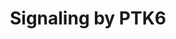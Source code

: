 ---
annotations:
- id: PW:0001193
  parent: signaling pathway
  type: Pathway Ontology
  value: kinase mediated signaling pathway
authors:
- ReactomeTeam
- DeSl
- Marvin M2
description: PTK6 (BRK) is an oncogenic non-receptor tyrosine kinase that functions
  downstream of ERBB2 (HER2) (Xiang et al. 2008, Peng et al. 2015) and other receptor
  tyrosine kinases, such as EGFR (Kamalati et al. 1996) and MET (Castro and Lange
  2010). Since ERBB2 forms heterodimers with EGFR and since MET can heterodimerize
  with both ERBB2 and EGFR (Tanizaki et al. 2011), it is not clear if MET and EGFR
  activate PTK6 directly or act through ERBB2. Levels of PTK6 increase under hypoxic
  conditions (Regan Anderson et al. 2013, Pires et al. 2014). The kinase activity
  of PTK6 is negatively regulated by PTPN1 phosphatase (Fan et al. 2013) and SRMS
  kinase (Fan et al. 2015), as well as the STAT3 target SOCS3 (Gao et al. 2012).<p>PTK6
  activates STAT3-mediated transcription (Ikeda et al. 2009, Ikeda et al. 2010) and
  may also activate STAT5-mediated transcription (Ikeda et al. 2011). PTK6 promotes
  cell motility and migration by regulating the activity of RHO GTPases RAC1 (Chen
  et al. 2004) and RHOA (Shen et al. 2008), and possibly by affecting motility-related
  kinesins (Lukong and Richard 2008). PTK6 crosstalks with AKT1 (Zhang et al. 2005,
  Zheng et al. 2010) and RAS signaling cascades (Shen et al. 2008, Ono et al. 2014)
  and may be involved in MAPK7 (ERK5) activation (Ostrander et al. 2007, Zheng et
  al. 2012). PTK6 enhances EGFR signaling by inhibiting EGFR down-regulation (Kang
  et al. 2010, Li et al. 2012, Kang and Lee 2013). PTK6 may also enhance signaling
  by IGF1R (Fan et al. 2013) and ERBB3 (Kamalati et al. 2000).<p>PTK6 promotes cell
  cycle progression by phosphorylating and inactivating CDK inhibitor CDKN1B (p27)
  (Patel et al. 2015).<p>PTK6 activity is upregulated in osteopontin (OPN or SPP1)-mediated
  signaling, leading to increased VEGF expression via PTK6/NF-kappaB/ATF4 signaling
  path. PTK6 may therefore play a role in VEGF-dependent tumor angiogenesis (Chakraborty
  et al. 2008).<p>PTK6 binds and phosphorylates several nuclear RNA-binding proteins,
  including SAM68 family members (KHDRSB1, KHDRSB2 and KHDRSB3) (Derry et al. 2000,
  Haegebarth et al. 2004, Lukong et al. 2005) and SFPQ (PSF) (Lukong et al. 2009).
  The biological role of PTK6 in RNA processing is not known.<p>For a review of PTK6
  function, please refer to Goel and Lukong 2015.   View original pathway at [http://www.reactome.org/PathwayBrowser/#DIAGRAM=8848021
  Reactome].
last-edited: 2021-01-25
organisms:
- Homo sapiens
redirect_from:
- /index.php/Pathway:WP4437
- /instance/WP4437
revision: null
schema-jsonld:
- '@context': https://schema.org/
  '@id': https://wikipathways.github.io/pathways/WP4437.html
  '@type': Dataset
  creator:
    '@type': Organization
    name: WikiPathways
  description: PTK6 (BRK) is an oncogenic non-receptor tyrosine kinase that functions
    downstream of ERBB2 (HER2) (Xiang et al. 2008, Peng et al. 2015) and other receptor
    tyrosine kinases, such as EGFR (Kamalati et al. 1996) and MET (Castro and Lange
    2010). Since ERBB2 forms heterodimers with EGFR and since MET can heterodimerize
    with both ERBB2 and EGFR (Tanizaki et al. 2011), it is not clear if MET and EGFR
    activate PTK6 directly or act through ERBB2. Levels of PTK6 increase under hypoxic
    conditions (Regan Anderson et al. 2013, Pires et al. 2014). The kinase activity
    of PTK6 is negatively regulated by PTPN1 phosphatase (Fan et al. 2013) and SRMS
    kinase (Fan et al. 2015), as well as the STAT3 target SOCS3 (Gao et al. 2012).<p>PTK6
    activates STAT3-mediated transcription (Ikeda et al. 2009, Ikeda et al. 2010)
    and may also activate STAT5-mediated transcription (Ikeda et al. 2011). PTK6 promotes
    cell motility and migration by regulating the activity of RHO GTPases RAC1 (Chen
    et al. 2004) and RHOA (Shen et al. 2008), and possibly by affecting motility-related
    kinesins (Lukong and Richard 2008). PTK6 crosstalks with AKT1 (Zhang et al. 2005,
    Zheng et al. 2010) and RAS signaling cascades (Shen et al. 2008, Ono et al. 2014)
    and may be involved in MAPK7 (ERK5) activation (Ostrander et al. 2007, Zheng et
    al. 2012). PTK6 enhances EGFR signaling by inhibiting EGFR down-regulation (Kang
    et al. 2010, Li et al. 2012, Kang and Lee 2013). PTK6 may also enhance signaling
    by IGF1R (Fan et al. 2013) and ERBB3 (Kamalati et al. 2000).<p>PTK6 promotes cell
    cycle progression by phosphorylating and inactivating CDK inhibitor CDKN1B (p27)
    (Patel et al. 2015).<p>PTK6 activity is upregulated in osteopontin (OPN or SPP1)-mediated
    signaling, leading to increased VEGF expression via PTK6/NF-kappaB/ATF4 signaling
    path. PTK6 may therefore play a role in VEGF-dependent tumor angiogenesis (Chakraborty
    et al. 2008).<p>PTK6 binds and phosphorylates several nuclear RNA-binding proteins,
    including SAM68 family members (KHDRSB1, KHDRSB2 and KHDRSB3) (Derry et al. 2000,
    Haegebarth et al. 2004, Lukong et al. 2005) and SFPQ (PSF) (Lukong et al. 2009).
    The biological role of PTK6 in RNA processing is not known.<p>For a review of
    PTK6 function, please refer to Goel and Lukong 2015.   View original pathway at
    [http://www.reactome.org/PathwayBrowser/#DIAGRAM=8848021 Reactome].
  keywords:
  - '11DCORST '
  - ADP
  - AKT1
  - 'AKT1 '
  - 'ALDO '
  - ARAP1
  - 'ARAP1 '
  - ARHGAP35
  - 'ARHGAP35 '
  - ATP
  - 'Autophosphorylated p-Y877-ERBB2 heterodimers '
  - BCAR1
  - 'BCAR1 '
  - CBL
  - 'CCND1 '
  - 'CCNE1 '
  - 'CDK2 '
  - 'CDK4 '
  - 'CDKN1B '
  - CDKN1B:(CDK4:CCND1,(CDK2:CCNE1))
  - CIT
  - 'CORST '
  - 'CORT '
  - 'CRK '
  - CRK:DOCK180:ELMO1,ELMO2
  - Cellular response to
  - 'DOCK1 '
  - DOK1
  - 'DOK1 '
  - 'EGFR '
  - 'ELMO1 '
  - 'ELMO2 '
  - EPAS1
  - 'EPAS1 '
  - ERBB2 becomes activated by forming a heterodimer with another ligand-activated
    EGFR family member, either EGFR, ERBB3 or ERBB4, which is accompanied by dissociation
    of chaperoning proteins HSP90 and CDC37 (Citri et al. 2004), as well as ERBB2IP
    (Borg et al. 2000) from ERBB2. ERBB2 heterodimers function to promote cell proliferation,
    cell survival and differentiation, depending on the cellular context. ERBB2 can
    also be activated by homodimerization when it is overexpressed, in cancer for
    example. <br><br>
  - Formins
  - G1/S transition
  - GDP
  - 'GDP '
  - GPNMB
  - 'GPNMB '
  - GTP
  - 'GTP '
  - Gene
  - Gene:EPAS1:NR3C1:Glucocorticoid ligand:PELP1
  - H2O
  - 'HBEGF(63-148) '
  - HBEGF:EGFR
  - HBEGF:EGFR:GPNMB
  - HBEGF:EGFR:p-Y525-GPNMB
  - HBEGF:EGFR:p-Y525-GPNMB:LINC01139:PTK6:LRRK2
  - HBEGF:EGFR:p-Y525-GPNMB:LINC01139:p-Y351-PTK6:LRRK2
  - HIF1A
  - 'HIF1A '
  - HIF1A,EPAS1
  - HIF1A,EPAS1:PTK6
  - IQGAPs
  - In cells expressing ERBB2 and ERBB3, ERBB3 activated by neuregulin NRG1 or NRG2
    binding (Tzahar et al. 1994) forms a heterodimer with ERBB2 (Pinkas-Kramarski
    et al. 1996, Citri et al. 2004). ERBB3 is the only EGFR family member with no
    kinase activity, and can only function in heterodimers, with ERBB2 being its preferred
    heterodimerization partner. After heterodimerization, ERBB2 phosphorylates ten
    tyrosine residues in the C-tail of ERBB3, Y1054, Y1197, Y1199, Y1222, Y1224, Y1260,
    Y1262, Y1276, Y1289 and Y1328 (Prigent et al. 1994, Pinkas-Kramarski et al. 1996,
    Vijapurkar et al. 2003, Li et al. 2007) that subsequently serve as docking sites
    for downstream signaling molecules, resulting in activation of PI3K-induced AKT
    signaling and RAF/MAP kinase cascade. Signaling by ERBB3 is downregulated by the
    action of RNF41 ubiquitin ligase, also known as NRDP1. <br><br>
  - In cells expressing ERBB2 and ERBB4, ligand stimulated ERBB4 can either homodimerize
    or form heterodimers with ERBB2 (Li et al. 2007), resulting in trans-autophosphorylation
    of ERBB2 and ERBB4 on C-tail tyrosine residues that will subsequently serve as
    docking sites for downstream signaling molecules, leading to activation of RAF/MAP
    kinase cascade and, in the case of ERBB4 CYT1 isoforms, PI3K-induced AKT signaling
    (Hazan et al. 1990, Cohen et al. 1996, Li et al. 2007, Kaushansky et al. 2008).
    Signaling by ERBB4 is downregulated by the action of WWP1 and ITCH ubiquitin ligases,
    and is shown under Signaling by ERBB4.
  - In cells expressing both ERBB2 and EGFR, EGF stimulation of EGFR leads to formation
    of both ERBB2:EGFR heterodimers (Wada et al. 1990, Karunagaran et al. 1996) and
    EGFR homodimers. Heterodimers of ERBB2 and EGFR trans-autophosphorylate on twelve
    tyrosine residues, six in the C-tail of EGFR and six in the C-tail of ERBB2 -
    Y1023, Y1139, Y1196, Y1221, Y1222 and Y1248 (Margolis et al. 1989, Hazan et al.
    1990,Walton et  al. 1990, Helin et al. 1991, Ricci et al. 1995, Pinkas-Kramarski
    1996). Phosphorylated tyrosine residues in the C-tail of EGFR and ERBB2 serve
    as docking sites for downstream signaling molecules. Three key signaling pathways
    activated by ERBB2:EGFR heterodimers are RAF/MAP kinase cascade, PI3K-induced
    AKT signaling, and signaling by phospholipase C gamma (PLCG1). Downregulation
    of EGFR signaling is mediated by ubiquitin ligase CBL, and is shown under Signaling
    by EGFR.<br><br>
  - KHDRBS1
  - 'KHDRBS1 '
  - KHDRBS2
  - KHDRSB3
  - KTN1
  - LINC01139
  - 'LINC01139 '
  - LRRK2
  - 'LRRK2 '
  - Mitotic G1 phase and
  - 'NR3C1 '
  - NR3C1:(ALDO,11DCORST,CORST,CORT) dimer
  - PAKs
  - PELP1
  - 'PELP1 '
  - PIP3 activates AKT
  - PKNs
  - PTK6
  - 'PTK6 '
  - PTK6 Gene
  - 'PTK6 Gene '
  - PTPN1
  - 'PTPN1 '
  - PXN
  - 'PXN '
  - Pi
  - PolyUb,p-Y700,Y731,Y774-CBL
  - 'RAC1 '
  - RAC1:GDP
  - RAC1:GTP
  - RAF/MAP kinase
  - RASA1
  - 'RASA1 '
  - RHO GTPases Activate
  - RHO GTPases activate
  - 'RHOA '
  - RHOA:GDP
  - RHOA:GTP
  - 'RPS27A(1-76) '
  - S Phase
  - 'S-Farn-Me KRAS4B '
  - 'S-Farn-Me PalmS NRAS '
  - 'S-Farn-Me-2xPalmS HRAS '
  - 'S-Farn-Me-PalmS KRAS4A '
  - SFPQ
  - SOCS3
  - 'SOCS3 '
  - SOCS3 Gene
  - 'SOCS3 Gene '
  - SRMS
  - STAP2
  - 'STAP2 '
  - STAT3
  - 'STAT3 '
  - Semaphorin
  - Signaling by EGFR
  - Signaling by ERBB2
  - 'UBA52(1-76) '
  - 'UBB(1-76) '
  - 'UBB(153-228) '
  - 'UBB(77-152) '
  - 'UBC(1-76) '
  - 'UBC(153-228) '
  - 'UBC(229-304) '
  - 'UBC(305-380) '
  - 'UBC(381-456) '
  - 'UBC(457-532) '
  - 'UBC(533-608) '
  - 'UBC(609-684) '
  - 'UBC(77-152) '
  - Ub
  - WASPs and WAVEs
  - cascade
  - dimer:SOCS3 Gene
  - heterodimers:PTK6
  - hypoxia
  - interactions
  - 'p-6Y-ERBB2 heterodimers '
  - p-ERBB2
  - p-ERBB2 heterodimers
  - p-Y-KHDRBS2
  - p-Y-KHDRSB3
  - p-Y-SFPQ
  - p-Y1105-ARHGAP35
  - 'p-Y1105-ARHGAP35 '
  - p-Y1105-ARHGAP35:RASA1
  - p-Y1105-ARHGAP35:RHOA:GTP
  - p-Y165,Y664-BCAR1
  - p-Y231-ARAP1
  - 'p-Y250-STAP2 '
  - p-Y31,Y118-PXN
  - 'p-Y31,Y118-PXN '
  - p-Y31,Y118-PXN:CRK:DOCK180:ELMO1,ELMO2
  - 'p-Y315,Y326-AKT1 '
  - p-Y342,Y447-PTK6
  - p-Y342-PTK6
  - 'p-Y342-PTK6 '
  - p-Y342-PTK6:AKT1
  - p-Y342-PTK6:ARAP1
  - p-Y342-PTK6:ARHGAP35
  - p-Y342-PTK6:BCAR1
  - p-Y342-PTK6:CDKN1B:(CDK4:CCND1,(CDK2:CCNE1))
  - p-Y342-PTK6:DOK1
  - p-Y342-PTK6:KHDRBS1
  - p-Y342-PTK6:PTPN1
  - p-Y342-PTK6:PXN
  - p-Y342-PTK6:SOCS3
  - p-Y342-PTK6:STAP2
  - p-Y342-PTK6:p-Y250-STAP2
  - p-Y342-PTK6:p-Y250-STAP2:STAT3
  - p-Y342-PTK6:p-Y315,Y326-AKT1
  - 'p-Y351-PTK6 '
  - p-Y362-DOK1
  - p-Y435,Y440,Y443-KHDRBS1
  - 'p-Y525-GPNMB '
  - p-Y565,S797-HIF1A
  - p-Y565-HIF1A
  - p-Y700,Y731,Y774-CBL
  - p-Y705-STAT3
  - 'p-Y705-STAT3 '
  - p-Y705-STAT3 dimer
  - 'p-Y88-CDKN1B '
  - p-Y88-CDKN1B:(CDK4:CCND1,(CDK2:CCNE1))
  - p21 RAS:GDP
  - p21 RAS:GTP
  - p21 RAS:GTP:RASA1
  - signaling
  license: CC0
  name: Signaling by PTK6
seo: CreativeWork
title: Signaling by PTK6
wpid: WP4437
---